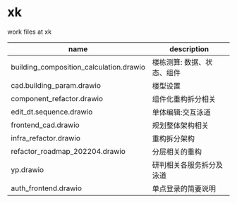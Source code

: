 # xk

work files at xk

| name                                    | description                |
| --------------------------------------- | -------------------------- |
| building_composition_calculation.drawio | 楼栋测算: 数据、状态、组件 |
| cad.building_param.drawio               | 楼型设置                   |
| component_refactor.drawio               | 组件化重构拆分相关         |
| edit_dt.sequence.drawio                 | 单体编辑:交互泳道          |
| frontend_cad.drawio                     | 规划整体架构相关           |
| infra_refactor.drawio                   | 重构拆分架构               |
| refactor_roadmap_202204.drawio          | 分层相关的重构             |
| yp.drawio                               | 研判相关各服务拆分及泳道   |
| auth_frontend.drawio                    | 单点登录的简要说明   |
